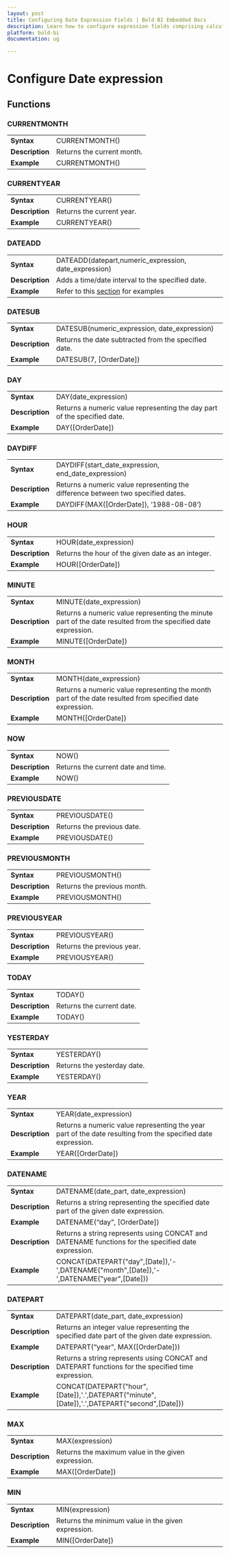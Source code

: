 ```yaml
---
layout: post
title: Configuring Date Expression Fields | Bold BI Embedded Docs
description: Learn how to configure expression fields comprising calculated date expressions using built-in functions in Bold BI Embedded.
platform: bold-bi
documentation: ug

---
```


# Configure Date expression

## Functions

### CURRENTMONTH

<table>
    <tr>
        <td><b>Syntax</b></td>
        <td>CURRENTMONTH()</td>
    </tr>
    <tr>
        <td><b>Description</b></td>
        <td>Returns the current month.</td>
    </tr>
    <tr>
        <td><b>Example</b></td>
        <td>CURRENTMONTH()</td>
    </tr>
</table>

### CURRENTYEAR

<table>
    <tr>
        <td><b>Syntax</b></td>
        <td>CURRENTYEAR()</td>
    </tr>
    <tr>
        <td><b>Description</b></td>
        <td>Returns the current year.</td>
    </tr>
    <tr>
        <td><b>Example</b></td>
        <td>CURRENTYEAR()</td>
    </tr>
</table>

### DATEADD

<table>
    <tr>
        <td><b>Syntax</b></td>
        <td>DATEADD(datepart,numeric_expression, date_expression)</td>
    </tr>
    <tr>
        <td><b>Description</b></td>
        <td>Adds a time/date interval to the specified date.</td>
    </tr>
    <tr>
        <td><b>Example</b></td>
        <td>Refer to this <a href="/working-with-data-sources/data-modeling/configuring-expression-columns/#examples-of-different-data-source-connection-for-dateadd-function">section</a> for examples</td>
    </tr>
</table>

### DATESUB

<table>
    <tr>
        <td><b>Syntax</b></td>
        <td>DATESUB(numeric_expression, date_expression)</td>
    </tr>
    <tr>
        <td><b>Description</b></td>
        <td>Returns the date subtracted from the specified date.</td>
    </tr>
    <tr>
        <td><b>Example</b></td>
        <td>DATESUB(7, [OrderDate])</td>
    </tr>
</table>

### DAY

<table>
    <tr>
        <td><b>Syntax</b></td>
        <td>DAY(date_expression)</td>
    </tr>
    <tr>
        <td><b>Description</b></td>
        <td>Returns a numeric value representing the day part of the specified date.</td>
    </tr>
    <tr>
        <td><b>Example</b></td>
        <td>DAY([OrderDate])</td>
    </tr>
</table>

### DAYDIFF

<table>
    <tr>
        <td><b>Syntax</b></td>
        <td>DAYDIFF(start_date_expression, end_date_expression)</td>
    </tr>
    <tr>
        <td><b>Description</b></td>
        <td>Returns a numeric value representing the difference between two specified dates.</td>
    </tr>
    <tr>
        <td><b>Example</b></td>
        <td>DAYDIFF(MAX([OrderDate]), ‘1988-08-08’)</td>
    </tr>
</table>

### HOUR

<table>
    <tr>
        <td><b>Syntax</b></td>
        <td>HOUR(date_expression)</td>
    </tr>
    <tr>
        <td><b>Description</b></td>
        <td>Returns the hour of the given date as an integer.</td>
    </tr>
    <tr>
        <td><b>Example</b></td>
        <td>HOUR([OrderDate])</td>
    </tr>
</table>

### MINUTE

<table>
    <tr>
        <td><b>Syntax</b></td>
        <td>MINUTE(date_expression)</td>
    </tr>
    <tr>
        <td><b>Description</b></td>
        <td>Returns a numeric value representing the minute part of the date resulted from the specified date expression.</td>
    </tr>
    <tr>
        <td><b>Example</b></td>
        <td>MINUTE([OrderDate])</td>
    </tr>
</table>

### MONTH

<table>
    <tr>
        <td><b>Syntax</b></td>
        <td>MONTH(date_expression)</td>
    </tr>
    <tr>
        <td><b>Description</b></td>
        <td>Returns a numeric value representing the month part of the date resulted from specified date expression.</td>
    </tr>
    <tr>
        <td><b>Example</b></td>
        <td>MONTH([OrderDate])</td>
    </tr>
</table>

### NOW

<table>
    <tr>
        <td><b>Syntax</b></td>
        <td>NOW()</td>
    </tr>
    <tr>
        <td><b>Description</b></td>
        <td>Returns the current date and time.</td>
    </tr>
    <tr>
        <td><b>Example</b></td>
        <td>NOW()</td>
    </tr>
</table>

### PREVIOUSDATE

<table>
    <tr>
        <td><b>Syntax</b></td>
        <td>PREVIOUSDATE()</td>
    </tr>
    <tr>
        <td><b>Description</b></td>
        <td>Returns the previous date.</td>
    </tr>
    <tr>
        <td><b>Example</b></td>
        <td>PREVIOUSDATE()</td>
    </tr>
</table>

### PREVIOUSMONTH

<table>
    <tr>
        <td><b>Syntax</b></td>
        <td>PREVIOUSMONTH()</td>
    </tr>
    <tr>
        <td><b>Description</b></td>
        <td>Returns the previous month.</td>
    </tr>
    <tr>
        <td><b>Example</b></td>
        <td>PREVIOUSMONTH()</td>
    </tr>
</table>

### PREVIOUSYEAR

<table>
    <tr>
        <td><b>Syntax</b></td>
        <td>PREVIOUSYEAR()</td>
    </tr>
    <tr>
        <td><b>Description</b></td>
        <td>Returns the previous year.</td>
    </tr>
    <tr>
        <td><b>Example</b></td>
        <td>PREVIOUSYEAR()</td>
    </tr>
</table>

### TODAY

<table>
    <tr>
        <td><b>Syntax</b></td>
        <td>TODAY()</td>
    </tr>
    <tr>
        <td><b>Description</b></td>
        <td>Returns the current date.</td>
    </tr>
    <tr>
        <td><b>Example</b></td>
        <td>TODAY()</td>
    </tr>
</table>

### YESTERDAY

<table>
    <tr>
        <td><b>Syntax</b></td>
        <td>YESTERDAY()</td>
    </tr>
    <tr>
        <td><b>Description</b></td>
        <td>Returns the yesterday date.</td>
    </tr>
    <tr>
        <td><b>Example</b></td>
        <td>YESTERDAY()</td>
    </tr>
</table>

### YEAR

<table>
    <tr>
        <td><b>Syntax</b></td>
        <td>YEAR(date_expression)</td>
    </tr>
    <tr>
        <td><b>Description</b></td>
        <td>Returns a numeric value representing the year part of the date resulting from the specified date expression.</td>
    </tr>
    <tr>
        <td><b>Example</b></td>
        <td>YEAR([OrderDate])</td>
    </tr>
</table>

### DATENAME

<table>
    <tr>
        <td><b>Syntax</b></td>
        <td>DATENAME(date_part, date_expression)</td>
    </tr>
    <tr>
        <td><b>Description</b></td>
        <td>Returns a string representing the specified date part of the given date expression.</td>
    </tr>
    <tr>
        <td><b>Example</b></td>
        <td>DATENAME(“day”, [OrderDate])</td>
    </tr>
    <tr>
        <td><b>Description</b></td>
        <td>Returns a string represents using CONCAT and DATENAME functions for the specified date expression.</td>
    </tr>
    <tr>
        <td><b>Example</b></td>
        <td>CONCAT(DATEPART("day",[Date]),'-',DATENAME("month",[Date]),'-',DATENAME("year",[Date]))</td>
    </tr>
</table>

### DATEPART

<table>
    <tr>
        <td><b>Syntax</b></td>
        <td>DATEPART(date_part, date_expression)</td>
    </tr>
    <tr>
        <td><b>Description</b></td>
        <td>Returns an integer value representing the specified date part of the given date expression.</td>
    </tr>
    <tr>
        <td><b>Example</b></td>
        <td>DATEPART(“year”, MAX([OrderDate]))</td>
    </tr>
    <tr>
        <td><b>Description</b></td>
        <td>Returns a string represents using CONCAT and DATEPART functions for the specified time expression.</td>
    </tr>
    <tr>
        <td><b>Example</b></td>
        <td>CONCAT(DATEPART("hour",[Date]),'.',DATEPART("minute",[Date]),'.',DATEPART("second",[Date]))</td>
    </tr>
</table>

### MAX

<table>
    <tr>
        <td><b>Syntax</b></td>
        <td>MAX(expression)</td>
    </tr>
    <tr>
        <td><b>Description</b></td>
        <td>Returns the maximum value in the given expression.</td>
    </tr>
    <tr>
        <td><b>Example</b></td>
        <td>MAX([OrderDate])</td>
    </tr>
</table>

### MIN

<table>
    <tr>
        <td><b>Syntax</b></td>
        <td>MIN(expression)</td>
    </tr>
    <tr>
        <td><b>Description</b></td>
        <td>Returns the minimum value in the given expression.</td>
    </tr>
    <tr>
        <td><b>Example</b></td>
        <td>MIN([OrderDate])</td>
    </tr>
</table>


